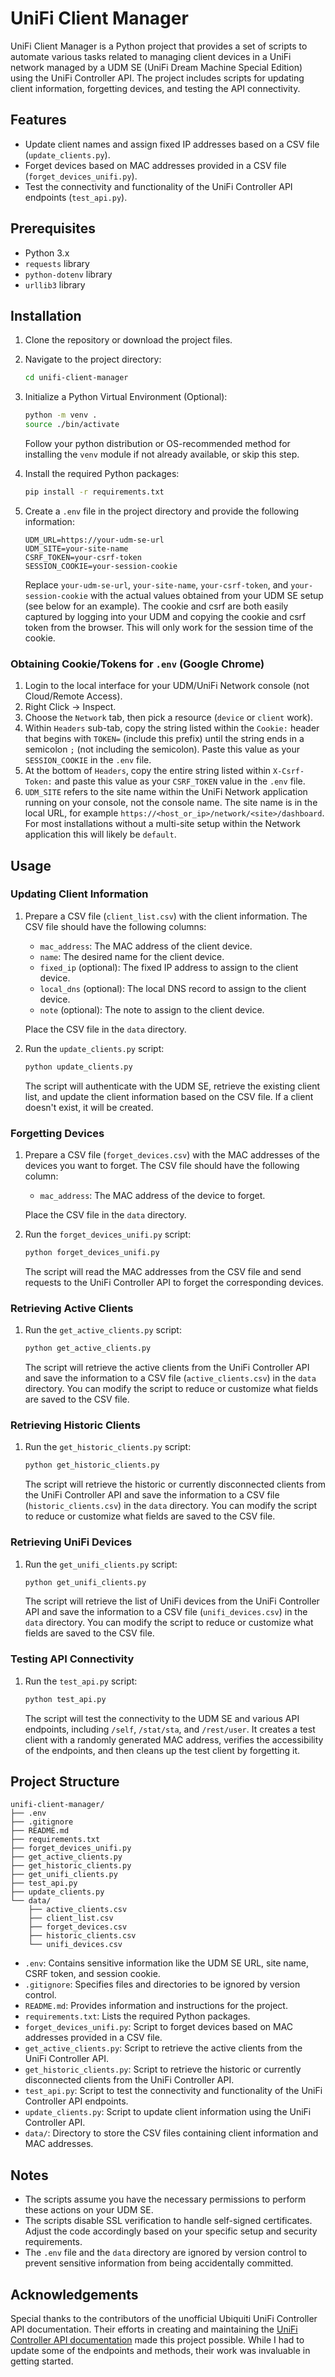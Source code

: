 # UniFi Client Manager

UniFi Client Manager is a Python project that provides a set of scripts to automate various tasks related to managing client devices in a UniFi network managed by a UDM SE (UniFi Dream Machine Special Edition) using the UniFi Controller API. The project includes scripts for updating client information, forgetting devices, and testing the API connectivity.

## Features

- Update client names and assign fixed IP addresses based on a CSV file (`update_clients.py`).
- Forget devices based on MAC addresses provided in a CSV file (`forget_devices_unifi.py`).
- Test the connectivity and functionality of the UniFi Controller API endpoints (`test_api.py`).

## Prerequisites

- Python 3.x
- `requests` library
- `python-dotenv` library
- `urllib3` library

## Installation

1. Clone the repository or download the project files.

2. Navigate to the project directory:

    ```bash
    cd unifi-client-manager
    ```
3. Initialize a Python Virtual Environment (Optional):
    ```bash
    python -m venv .
    source ./bin/activate
    ```

    Follow your python distribution or OS-recommended method for installing the `venv` module if not already available, or skip this step.

4. Install the required Python packages:

    ```bash
    pip install -r requirements.txt
    ```

5. Create a `.env` file in the project directory and provide the following information:

    ```env
    UDM_URL=https://your-udm-se-url
    UDM_SITE=your-site-name
    CSRF_TOKEN=your-csrf-token
    SESSION_COOKIE=your-session-cookie
    ```

    Replace `your-udm-se-url`, `your-site-name`, `your-csrf-token`, and `your-session-cookie` with the actual values obtained from your UDM SE setup (see below for an example). The cookie and csrf are both easily captured by logging into your UDM and copying the cookie and csrf token from the browser. This will only work for the session time of the cookie.

### Obtaining Cookie/Tokens for `.env` (Google Chrome)
1. Login to the local interface for your UDM/UniFi Network console (not Cloud/Remote Access). 
2. Right Click -> Inspect. 
3. Choose the `Network` tab, then pick a resource (`device` or `client` work). 
4. Within `Headers` sub-tab, copy the string listed within the `Cookie:` header that begins with `TOKEN=` (include this prefix) until the string ends in a semicolon `;` (not including the semicolon). Paste this value as your `SESSION_COOKIE` in the `.env` file.
5. At the bottom of `Headers`, copy the entire string listed within `X-Csrf-Token:` and paste this value as your `CSRF_TOKEN` value in the `.env` file.
6. `UDM_SITE` refers to the site name within the UniFi Network application running on your console, not the console name. The site name is in the local URL, for example `https://<host_or_ip>/network/<site>/dashboard`. For most installations without a multi-site setup within the Network application this will likely be `default`.

## Usage

### Updating Client Information

1. Prepare a CSV file (`client_list.csv`) with the client information. The CSV file should have the following columns:
    - `mac_address`: The MAC address of the client device.
    - `name`: The desired name for the client device.
    - `fixed_ip` (optional): The fixed IP address to assign to the client device.
    - `local_dns` (optional): The local DNS record to assign to the client device.
    - `note` (optional): The note to assign to the client device.

    Place the CSV file in the `data` directory.

2. Run the `update_clients.py` script:

    ```bash
    python update_clients.py
    ```

    The script will authenticate with the UDM SE, retrieve the existing client list, and update the client information based on the CSV file. If a client doesn't exist, it will be created.

### Forgetting Devices

1. Prepare a CSV file (`forget_devices.csv`) with the MAC addresses of the devices you want to forget. The CSV file should have the following column:
    - `mac_address`: The MAC address of the device to forget.

    Place the CSV file in the `data` directory.

2. Run the `forget_devices_unifi.py` script:

    ```bash
    python forget_devices_unifi.py
    ```

    The script will read the MAC addresses from the CSV file and send requests to the UniFi Controller API to forget the corresponding devices.

### Retrieving Active Clients

1. Run the `get_active_clients.py` script:

    ```bash
    python get_active_clients.py
    ```

    The script will retrieve the active clients from the UniFi Controller API and save the information to a CSV file (`active_clients.csv`) in the `data` directory. You can modify the script to reduce or customize what fields are saved to the CSV file.

### Retrieving Historic Clients

1. Run the `get_historic_clients.py` script:

    ```bash
    python get_historic_clients.py
    ```

    The script will retrieve the historic or currently disconnected clients from the UniFi Controller API and save the information to a CSV file (`historic_clients.csv`) in the `data` directory. You can modify the script to reduce or customize what fields are saved to the CSV file.

### Retrieving UniFi Devices

1. Run the `get_unifi_clients.py` script:

    ```bash
    python get_unifi_clients.py
    ```

    The script will retrieve the list of UniFi devices from the UniFi Controller API and save the information to a CSV file (`unifi_devices.csv`) in the `data` directory. You can modify the script to reduce or customize what fields are saved to the CSV file.

### Testing API Connectivity

1. Run the `test_api.py` script:

    ```bash
    python test_api.py
    ```

    The script will test the connectivity to the UDM SE and various API endpoints, including `/self`, `/stat/sta`, and `/rest/user`. It creates a test client with a randomly generated MAC address, verifies the accessibility of the endpoints, and then cleans up the test client by forgetting it.

## Project Structure

```text
unifi-client-manager/
├── .env
├── .gitignore
├── README.md
├── requirements.txt
├── forget_devices_unifi.py
├── get_active_clients.py
├── get_historic_clients.py
├── get_unifi_clients.py
├── test_api.py
├── update_clients.py
└── data/
    ├── active_clients.csv
    ├── client_list.csv
    ├── forget_devices.csv
    ├── historic_clients.csv
    └── unifi_devices.csv
```

- `.env`: Contains sensitive information like the UDM SE URL, site name, CSRF token, and session cookie.
- `.gitignore`: Specifies files and directories to be ignored by version control.
- `README.md`: Provides information and instructions for the project.
- `requirements.txt`: Lists the required Python packages.
- `forget_devices_unifi.py`: Script to forget devices based on MAC addresses provided in a CSV file.
- `get_active_clients.py`: Script to retrieve the active clients from the UniFi Controller API.
- `get_historic_clients.py`: Script to retrieve the historic or currently disconnected clients from the UniFi Controller API.
- `test_api.py`: Script to test the connectivity and functionality of the UniFi Controller API endpoints.
- `update_clients.py`: Script to update client information using the UniFi Controller API.
- `data/`: Directory to store the CSV files containing client information and MAC addresses.

## Notes

- The scripts assume you have the necessary permissions to perform these actions on your UDM SE.
- The scripts disable SSL verification to handle self-signed certificates. Adjust the code accordingly based on your specific setup and security requirements.
- The `.env` file and the `data` directory are ignored by version control to prevent sensitive information from being accidentally committed.

## Acknowledgements

Special thanks to the contributors of the unofficial Ubiquiti UniFi Controller API documentation. Their efforts in creating and maintaining the [UniFi Controller API documentation](https://ubntwiki.com/products/software/unifi-controller/api) made this project possible. While I had to update some of the endpoints and methods, their work was invaluable in getting started.
